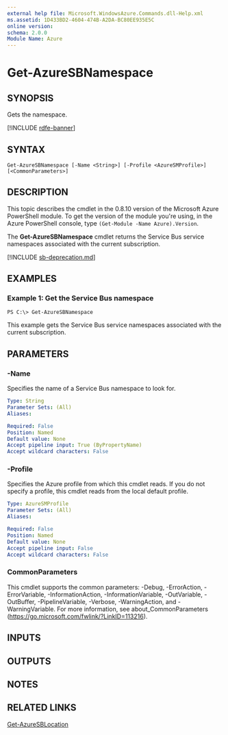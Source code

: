 ```yaml
---
external help file: Microsoft.WindowsAzure.Commands.dll-Help.xml
ms.assetid: 1D433BD2-4604-474B-A2DA-BC80EE935E5C
online version: 
schema: 2.0.0
Module Name: Azure
---
```


# Get-AzureSBNamespace

## SYNOPSIS
Gets the namespace.


[!INCLUDE [rdfe-banner](../../includes/rdfe-banner.md)]

## SYNTAX

```
Get-AzureSBNamespace [-Name <String>] [-Profile <AzureSMProfile>] [<CommonParameters>]
```

## DESCRIPTION
This topic describes the cmdlet in the 0.8.10 version of the Microsoft Azure PowerShell module.
To get the version of the module you're using, in the Azure PowerShell console, type `(Get-Module -Name Azure).Version`.

The **Get-AzureSBNamespace** cmdlet returns the Service Bus service namespaces associated with the current subscription.

[!INCLUDE [sb-deprecation.md](../include/sb-deprecation.md)]

## EXAMPLES

### Example 1: Get the Service Bus namespace
```
PS C:\> Get-AzureSBNamespace
```

This example gets the Service Bus service namespaces associated with the current subscription.

## PARAMETERS

### -Name
Specifies the name of a Service Bus namespace to look for.

```yaml
Type: String
Parameter Sets: (All)
Aliases: 

Required: False
Position: Named
Default value: None
Accept pipeline input: True (ByPropertyName)
Accept wildcard characters: False
```

### -Profile
Specifies the Azure profile from which this cmdlet reads.
If you do not specify a profile, this cmdlet reads from the local default profile.

```yaml
Type: AzureSMProfile
Parameter Sets: (All)
Aliases: 

Required: False
Position: Named
Default value: None
Accept pipeline input: False
Accept wildcard characters: False
```

### CommonParameters
This cmdlet supports the common parameters: -Debug, -ErrorAction, -ErrorVariable, -InformationAction, -InformationVariable, -OutVariable, -OutBuffer, -PipelineVariable, -Verbose, -WarningAction, and -WarningVariable. For more information, see about_CommonParameters (https://go.microsoft.com/fwlink/?LinkID=113216).

## INPUTS

## OUTPUTS

## NOTES

## RELATED LINKS

[Get-AzureSBLocation](./Get-AzureSBLocation.md)


